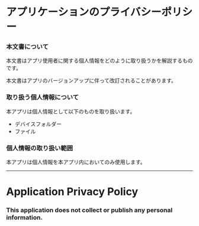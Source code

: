 # アプリケーションのプライバシーポリシー  
### 本文書について

本文書はアプリ使用者に関する個人情報をどのように取り扱うかを解説するものです。

本文書はアプリのバージョンアップに伴って改訂されることがあります。

### 取り扱う個人情報について

本アプリは個人情報として以下のものを取り扱います。

+ デバイスフォルダー
+ ファイル

### 個人情報の取り扱い範囲

本アプリは個人情報を本アプリ内においてのみ使用します。

***  
# Application Privacy Policy  
### This application does not collect or publish any personal information.  
